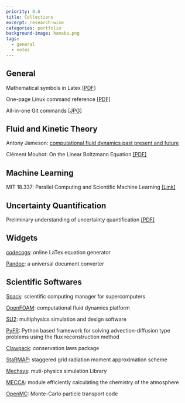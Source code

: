 ```yaml
---
priority: 0.6
title: Collections
excerpt: research-wise
categories: portfolio
background-image: hanaba.png
tags:
  - general
  - notes
---
```


## General

Mathematical symbols in Latex [[PDF]](https://tbxiao.github.io/documents//latex-math.pdf)

One-page Linux command reference [[PDF]](https://files.fosswire.com/2007/08/fwunixref.pdf)

All-in-one Git commands [[JPG]](https://tbxiao.github.io/img//git.jpg)

## Fluid and Kinetic Theory

Antony Jameson: [computational fluid dynamics past present and future](https://tbxiao.github.io/documents//jameson-cfd.pdf)

Clément Mouhot: On the Linear Boltzmann Equation [[PDF]](https://cmouhot.files.wordpress.com/2010/01/chapter4.pdf)

## Machine Learning

MIT 18.337: Parallel Computing and Scientific Machine Learning [[Link]](https://mitmath.github.io/18337/)

## Uncertainty Quantification

Preliminary understanding of uncertainty quantification [[PDF]](https://tbxiao.github.io/documents//understand-uq.pdf)

## Widgets

[codecogs](https://www.codecogs.com/latex/eqneditor.php): online LaTex equation generator

[Pandoc](https://pandoc.org/index.html): a universal document converter

## Scientific Softwares

[Spack](https://spack.io/): scientific computing manager for supercomputers

[OpenFOAM](https://openfoam.org/): computational fluid dynamics platform

[SU2](https://su2code.github.io/): multiphysics simulation and design software

[PyFR](http://www.pyfr.org/): Python based framework for solving advection-diffusion type problems using the flux reconstruction method

[Clawpack](https://www.clawpack.org/): conservation laws package

[StaRMAP](https://www.math.temple.edu/~seibold/research/starmap/): staggered grid radiation moment approximation scheme

[Mechsys](http://mechsys.nongnu.org): muti-physics simulation Library

[MECCA](http://www.rolf-sander.net/messy/mecca/): module efficiently calculating the chemistry of the atmosphere

[OpenMC](http://web.mit.edu/smharper/www/): Monte-Carlo particle transport code